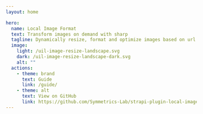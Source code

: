 ```yaml
---
layout: home

hero:
  name: Local Image Format
  text: Transform images on demand with sharp
  tagline: Dynamically resize, format and optimize images based on url modifiers.
  image:
    light: /uil-image-resize-landscape.svg
    dark: /uil-image-resize-landscape-dark.svg
    alt: ""
  actions:
    - theme: brand
      text: Guide
      link: /guide/
    - theme: alt
      text: View on GitHub
      link: https://github.com/Symmetrics-Lab/strapi-plugin-local-image-format
---
```

